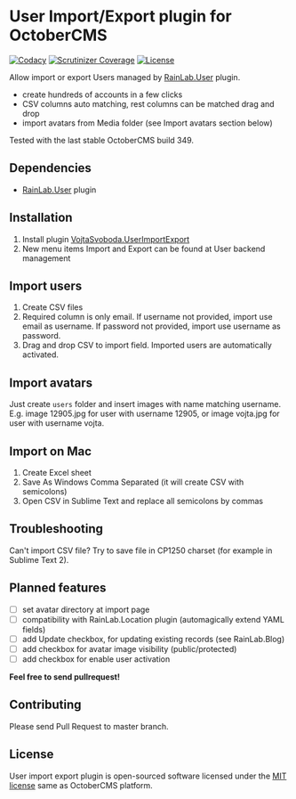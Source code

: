 # User Import/Export plugin for OctoberCMS

[![Codacy](https://img.shields.io/codacy/9f8e598b493241b0be12f6dcc5bf3efc.svg)](https://www.codacy.com/app/vojtasvoboda/oc-userimportexport-plugin)
[![Scrutinizer Coverage](https://img.shields.io/scrutinizer/g/vojtasvoboda/oc-userimportexport-plugin.svg)](https://scrutinizer-ci.com/g/vojtasvoboda/oc-userimportexport-plugin/?branch=master)
[![License](https://img.shields.io/badge/license-MIT-blue.svg)](https://github.com/vojtasvoboda/oc-userimportexport-plugin/blob/master/LICENSE.md)

Allow import or export Users managed by [RainLab.User](http://octobercms.com/plugin/rainlab-user) plugin.

- create hundreds of accounts in a few clicks
- CSV columns auto matching, rest columns can be matched drag and drop
- import avatars from Media folder (see Import avatars section below)

Tested with the last stable OctoberCMS build 349.

## Dependencies

- [RainLab.User](http://octobercms.com/plugin/rainlab-user) plugin

## Installation

1. Install plugin [VojtaSvoboda.UserImportExport](http://octobercms.com/plugin/vojtasvoboda-userimportexport)
2. New menu items Import and Export can be found at User backend management

## Import users

1. Create CSV files
2. Required column is only email. If username not provided, import use email as username. If password not provided, import use username as password.
3. Drag and drop CSV to import field. Imported users are automatically activated.

## Import avatars

Just create `users` folder and insert images with name matching username. E.g. image 12905.jpg for user with username 12905, or image vojta.jpg for user with username vojta.

## Import on Mac

1. Create Excel sheet
2. Save As Windows Comma Separated (it will create CSV with semicolons)
3. Open CSV in Sublime Text and replace all semicolons by commas

## Troubleshooting

Can't import CSV file? Try to save file in CP1250 charset (for example in Sublime Text 2).

## Planned features

- [ ] set avatar directory at import page
- [ ] compatibility with RainLab.Location plugin (automagically extend YAML fields)
- [ ] add Update checkbox, for updating existing records (see RainLab.Blog)
- [ ] add checkbox for avatar image visibility (public/protected)
- [ ] add checkbox for enable user activation

**Feel free to send pullrequest!**

## Contributing

Please send Pull Request to master branch.

## License

User import export plugin is open-sourced software licensed under the [MIT license](http://opensource.org/licenses/MIT) same as OctoberCMS platform.